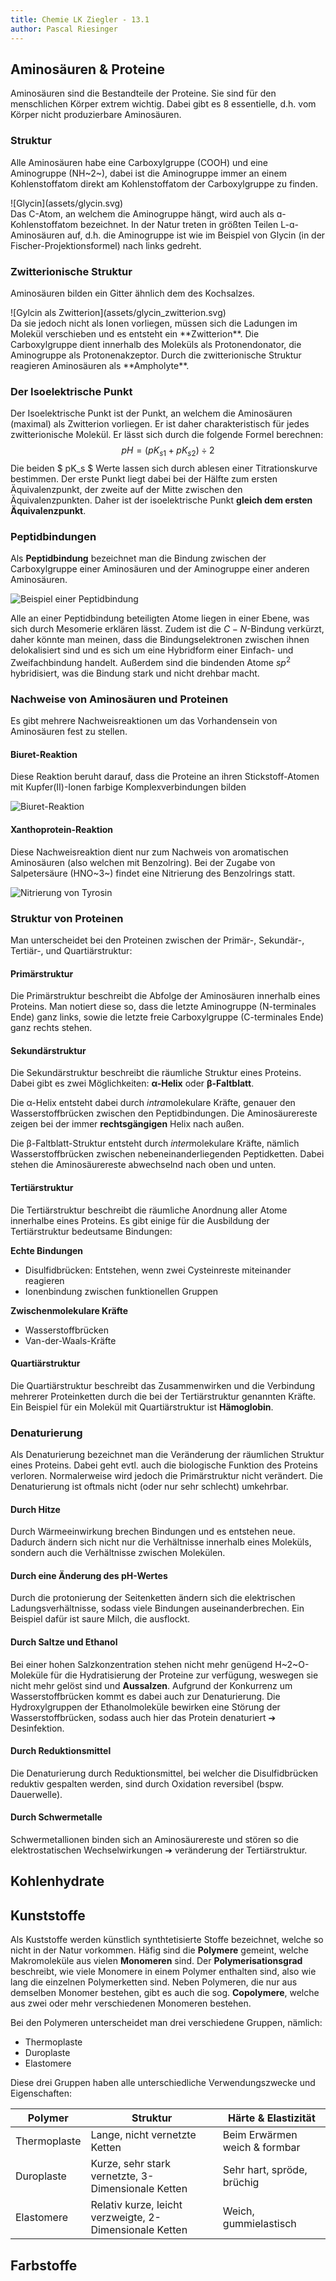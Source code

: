 ```yaml
---
title: Chemie LK Ziegler - 13.1
author: Pascal Riesinger
---
```


## Aminosäuren & Proteine
Aminosäuren sind die Bestandteile der Proteine. Sie sind für den menschlichen Körper extrem wichtig.
Dabei gibt es 8 essentielle, d.h. vom Körper nicht produzierbare Aminosäuren.

### Struktur

Alle Aminosäuren habe eine Carboxylgruppe (COOH) und eine Aminogruppe (NH~2~), dabei ist die Aminogruppe
immer an einem Kohlenstoffatom direkt am Kohlenstoffatom der Carboxylgruppe zu finden.
<div class="left-img">
![Glycin](assets/glycin.svg)
</div>
Das C-Atom, an welchem die Aminogruppe hängt, wird auch als ɑ-Kohlenstoffatom bezeichnet.
In der Natur treten in größten Teilen L-ɑ-Aminosäuren auf, d.h. die Aminogruppe ist wie im Beispiel von 
Glycin (in der Fischer-Projektionsformel) nach links gedreht.

<div class="clearfix"></div>

### Zwitterionische Struktur

Aminosäuren bilden ein Gitter ähnlich dem des Kochsalzes. 

<div class="left-img">
![Gylcin als Zwitterion](assets/glycin_zwitterion.svg)
</div>
Da sie jedoch nicht als Ionen vorliegen, müssen sich die Ladungen im Molekül verschieben und es 
entsteht ein **Zwitterion**. Die Carboxylgruppe dient innerhalb des Moleküls als Protonendonator, 
die Aminogruppe als Protonenakzeptor. Durch die zwitterionische Struktur reagieren Aminosäuren als 
**Ampholyte**.

<div class="clearfix"></div>

### Der Isoelektrische Punkt
Der Isoelektrische Punkt ist der Punkt, an welchem die Aminosäuren (maximal) als Zwitterion vorliegen.
Er ist daher charakteristisch für jedes zwitterionische Molekül. Er lässt sich durch die folgende Formel
berechnen:
$$ pH = (pK_{s1} + pK_{s2}) \div 2 $$
Die beiden $ pK_s $ Werte lassen sich durch ablesen einer Titrationskurve bestimmen. Der erste Punkt
liegt dabei bei der Hälfte zum ersten Äquivalenzpunkt, der zweite auf der Mitte zwischen den
Äquivalenzpunkten. Daher ist der isoelektrische Punkt **gleich dem ersten Äquivalenzpunkt**.

### Peptidbindungen
Als **Peptidbindung** bezeichnet man die Bindung zwischen der Carboxylgruppe einer Aminosäuren und der
Aminogruppe einer anderen Aminosäuren.

![Beispiel einer Peptidbindung](assets/peptidbindung.png)

Alle an einer Peptidbindung beteiligten Atome liegen in einer Ebene, was sich durch Mesomerie erklären
lässt. Zudem ist die $C-N$-Bindung verkürzt, daher könnte man meinen, dass die Bindungselektronen
zwischen ihnen delokalisiert sind und es sich um eine Hybridform einer Einfach- und Zweifachbindung
handelt. Außerdem sind die bindenden Atome $sp^2$ hybridisiert, was die Bindung stark und nicht drehbar
macht.

### Nachweise von Aminosäuren und Proteinen
Es gibt mehrere Nachweisreaktionen um das Vorhandensein von Aminosäuren fest zu stellen.

#### Biuret-Reaktion
Diese Reaktion beruht darauf, dass die Proteine an ihren Stickstoff-Atomen mit Kupfer(II)-Ionen farbige
Komplexverbindungen bilden

![Biuret-Reaktion](assets/biuret.png)

#### Xanthoprotein-Reaktion
Diese Nachweisreaktion dient nur zum Nachweis von aromatischen Aminosäuren (also welchen mit Benzolring).
Bei der Zugabe von Salpetersäure (HNO~3~) findet eine Nitrierung des Benzolrings statt. 

![Nitrierung von Tyrosin](assets/xanthoproteinreaktion.png)


### Struktur von Proteinen
Man unterscheidet bei den Proteinen zwischen der Primär-, Sekundär-, Tertiär-, und Quartiärstruktur:

#### Primärstruktur
Die Primärstruktur beschreibt die Abfolge der Aminosäuren innerhalb eines Proteins. Man notiert diese so,
dass die letzte Aminogruppe (N-terminales Ende) ganz links, sowie die letzte freie Carboxylgruppe 
(C-terminales Ende) ganz rechts stehen.

#### Sekundärstruktur
Die Sekundärstruktur beschreibt die räumliche Struktur eines Proteins. Dabei gibt es zwei Möglichkeiten:
**α-Helix** oder **β-Faltblatt**.

Die α-Helix entsteht dabei durch *intra*molekulare Kräfte, genauer den Wasserstoffbrücken zwischen den
Peptidbindungen. Die Aminosäurereste zeigen bei der immer **rechtsgängigen** Helix nach außen.

Die β-Faltblatt-Struktur entsteht durch *inter*molekulare Kräfte, nämlich Wasserstoffbrücken zwischen 
nebeneinanderliegenden Peptidketten. Dabei stehen die Aminosäurereste abwechselnd nach oben und unten.

#### Tertiärstruktur
Die Tertiärstruktur beschreibt die räumliche Anordnung aller Atome innerhalbe eines Proteins. Es gibt
einige für die Ausbildung der Tertiärstruktur bedeutsame Bindungen:

**Echte Bindungen**

- Disulfidbrücken: Entstehen, wenn zwei Cysteinreste miteinander reagieren
- Ionenbindung zwischen funktionellen Gruppen

**Zwischenmolekulare Kräfte**

- Wasserstoffbrücken
- Van-der-Waals-Kräfte

#### Quartiärstruktur
Die Quartiärstruktur beschreibt das Zusammenwirken und die Verbindung mehrerer Proteinketten durch die
bei der Tertiärstruktur genannten Kräfte. Ein Beispiel für ein Molekül mit Quartiärstruktur ist
**Hämoglobin**.

### Denaturierung
Als Denaturierung bezeichnet man die Veränderung der räumlichen Struktur eines Proteins. Dabei geht evtl.
auch die biologische Funktion des Proteins verloren. Normalerweise wird jedoch die Primärstruktur nicht
verändert. Die Denaturierung ist oftmals nicht (oder nur sehr schlecht) umkehrbar.

#### Durch Hitze
Durch Wärmeeinwirkung brechen Bindungen und es entstehen neue. Dadurch ändern sich nicht nur die 
Verhältnisse innerhalb eines Moleküls, sondern auch die Verhältnisse zwischen Molekülen.

#### Durch eine Änderung des pH-Wertes
Durch die protonierung der Seitenketten ändern sich die elektrischen Ladungsverhältnisse, sodass 
viele Bindungen auseinanderbrechen. Ein Beispiel dafür ist saure Milch, die ausflockt.

#### Durch Saltze und Ethanol
Bei einer hohen Salzkonzentration stehen nicht mehr genügend H~2~O-Moleküle für die Hydratisierung der
Proteine zur verfügung, weswegen sie nicht mehr gelöst sind und **Aussalzen**. Aufgrund der Konkurrenz
um Wasserstoffbrücken kommt es dabei auch zur Denaturierung. Die Hydroxylgruppen der Ethanolmoleküle
bewirken eine Störung der Wasserstoffbrücken, sodass auch hier das Protein denaturiert ➔ Desinfektion.

#### Durch Reduktionsmittel
Die Denaturierung durch Reduktionsmittel, bei welcher die Disulfidbrücken reduktiv gespalten werden,
sind durch Oxidation reversibel (bspw. Dauerwelle).

#### Durch Schwermetalle
Schwermetallionen binden sich an Aminosäurereste und stören so die elektrostatischen Wechselwirkungen ➔
veränderung der Tertiärstruktur.

## Kohlenhydrate


## Kunststoffe

Als Kuststoffe werden künstlich synthtetisierte Stoffe bezeichnet, welche so nicht in der Natur vorkommen.
Häfig sind die **Polymere** gemeint, welche Makromoleküle aus vielen **Monomeren** sind. Der 
**Polymerisationsgrad** beschreibt, wie viele Monomere in einem Polymer enthalten sind, also wie lang
die einzelnen Polymerketten sind. Neben Polymeren, die nur aus demselben Monomer bestehen, gibt es auch
die sog. **Copolymere**, welche aus zwei oder mehr verschiedenen Monomeren bestehen.

Bei den Polymeren unterscheidet man drei verschiedene Gruppen, nämlich:

- Thermoplaste
- Duroplaste
- Elastomere

Diese drei Gruppen haben alle unterschiedliche Verwendungszwecke und Eigenschaften:

Polymer      | Struktur                                                | Härte & Elastizität
---          | ---                                                     | ---
Thermoplaste | Lange, nicht vernetzte Ketten                           | Beim Erwärmen weich & formbar
Duroplaste   | Kurze, sehr stark vernetzte, 3-Dimensionale Ketten      | Sehr hart, spröde, brüchig
Elastomere   | Relativ kurze, leicht verzweigte, 2-Dimensionale Ketten | Weich, gummielastisch

## Farbstoffe

